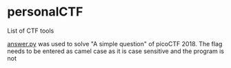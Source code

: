 # personalCTF

List of CTF tools

[answer.py](https://github.com/IPMegladon/personalCTF/blob/master/answer.py) was used to solve "A simple question" of
picoCTF 2018. The flag needs to be entered as camel case as it is case sensitive and the program is not

